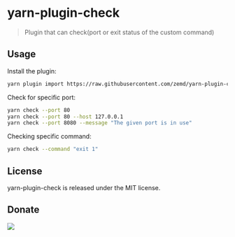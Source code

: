 # yarn-plugin-check

> Plugin that can check(port or exit status of the custom command)

## Usage

Install the plugin:
```sh
yarn plugin import https://raw.githubusercontent.com/zemd/yarn-plugin-check/main/bundles/%40yarnpkg/plugin-check.js
```

Check for specific port:

```sh
yarn check --port 80
yarn check --port 80 --host 127.0.0.1
yarn check --port 8080 --message "The given port is in use" 
```

Checking specific command:

```sh
yarn check --command "exit 1"
```

## License

yarn-plugin-check is released under the MIT license.

## Donate

[![](https://img.shields.io/badge/patreon-donate-yellow.svg)](https://www.patreon.com/red_rabbit)
